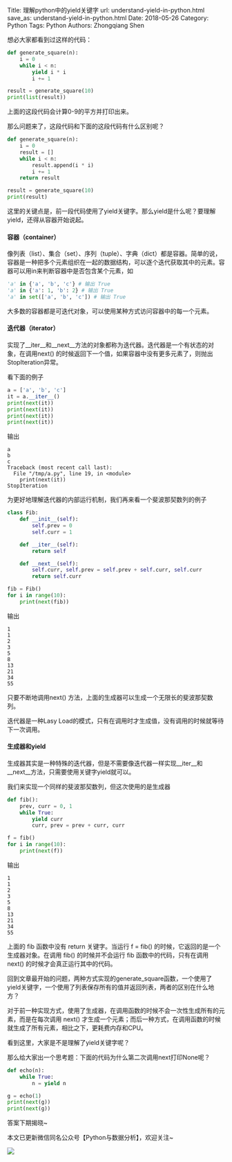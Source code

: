 Title: 理解python中的yield关键字
url: understand-yield-in-python.html
save_as: understand-yield-in-python.html
Date: 2018-05-26
Category: Python
Tags: Python
Authors: Zhongqiang Shen

想必大家都看到过这样的代码：

```python
def generate_square(n):
    i = 0
    while i < n:
        yield i * i
        i += 1

result = generate_square(10)
print(list(result))

```

上面的这段代码会计算0-9的平方并打印出来。

那么问题来了，这段代码和下面的这段代码有什么区别呢？

```python
def generate_square(n):
    i = 0
    result = []
    while i < n:
        result.append(i * i)
        i += 1
    return result

result = generate_square(10)
print(result)

```

这里的关键点是，前一段代码使用了yield关键字。那么yield是什么呢？要理解yield，还得从容器开始说起。

#### 容器（container）

像列表（list）、集合（set）、序列（tuple）、字典（dict）都是容器。简单的说，容器是一种把多个元素组织在一起的数据结构，可以逐个迭代获取其中的元素。容器可以用in来判断容器中是否包含某个元素，如

```python
'a' in {'a', 'b', 'c'} # 输出 True
'a' in {'a': 1, 'b': 2} # 输出 True
'a' in set(['a', 'b', 'c']) # 输出 True

```

大多数的容器都是可迭代对象，可以使用某种方式访问容器中的每一个元素。




#### 迭代器（iterator）

实现了\_\_iter\_\_和\_\_next\_\_方法的对象都称为迭代器。迭代器是一个有状态的对象，在调用next() 的时候返回下一个值，如果容器中没有更多元素了，则抛出StopIteration异常。

看下面的例子

```python
a = ['a', 'b', 'c']
it = a.__iter__()
print(next(it))
print(next(it))
print(next(it))
print(next(it))

```

输出

```text
a
b
c
Traceback (most recent call last):
  File "/tmp/a.py", line 19, in <module>
    print(next(it))
StopIteration

```

为更好地理解迭代器的内部运行机制，我们再来看一个斐波那契数列的例子

```python
class Fib:
    def __init__(self):
        self.prev = 0
        self.curr = 1

    def __iter__(self):
        return self

    def __next__(self):
        self.curr, self.prev = self.prev + self.curr, self.curr
        return self.curr

fib = Fib()
for i in range(10):
    print(next(fib))

```

输出

```text
1
1
2
3
5
8
13
21
34
55

```

只要不断地调用next() 方法，上面的生成器可以生成一个无限长的斐波那契数列。

迭代器是一种Lasy Load的模式，只有在调用时才生成值，没有调用的时候就等待下一次调用。




#### 生成器和yield

生成器其实是一种特殊的迭代器，但是不需要像迭代器一样实现\_\_iter\_\_和\_\_next\_\_方法，只需要使用关键字yield就可以。

我们来实现一个同样的斐波那契数列，但这次使用的是生成器

```python
def fib():
    prev, curr = 0, 1
    while True:
        yield curr
        curr, prev = prev + curr, curr

f = fib()
for i in range(10):
    print(next(f))

```

输出

```text
1
1
2
3
5
8
13
21
34
55

```

上面的 fib 函数中没有 return 关键字。当运行 f = fib() 的时候，它返回的是一个生成器对象。在调用 fib() 的时候并不会运行 fib 函数中的代码，只有在调用 next() 的时候才会真正运行其中的代码。




回到文章最开始的问题，两种方式实现的generate\_square函数，一个使用了yield关键字，一个使用了列表保存所有的值并返回列表，两者的区别在什么地方？

对于前一种实现方式，使用了生成器，在调用函数的时候不会一次性生成所有的元素，而是在每次调用 next() 才生成一个元素；而后一种方式，在调用函数的时候就生成了所有元素，相比之下，更耗费内存和CPU。




看到这里，大家是不是理解了yield关键字呢？

那么给大家出一个思考题：下面的代码为什么第二次调用next打印None呢？

```python
def echo(n):
    while True:
        n = yield n

g = echo(1)
print(next(g))
print(next(g))

```

答案下期揭晓~




本文已更新微信同名公众号【Python与数据分析】，欢迎关注~

![]({static}/images/v2-e9b0b9b9584ccdd3ff4c96b7ecfd8a56_r.jpg)










